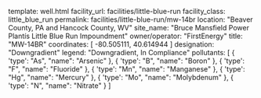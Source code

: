 template: well.html
facility_url: facilities/little-blue-run
facility_class: little_blue_run
permalink: facilities/little-blue-run/mw-14br
location: "Beaver County, PA and Hancock County, WV"
site_name: "Bruce Mansfield Power Plantís Little Blue Run Impoundment"
owner/operator: "FirstEnergy"
title: "MW-14BR"
coordinates: [
  -80.505111,
  40.614944
]
designation: "Downgradient"
legend: "Downgradient, In Compliance"
pollutants: [
  {
    'type': "As",
    "name": "Arsenic"
  },
  {
    'type': "B",
    "name": "Boron"
  },
  {
    'type': "F",
    "name": "Fluoride"
  },
  {
    'type': "Mn",
    "name": "Manganese"
  },
  {
    'type': "Hg",
    "name": "Mercury"
  },
  {
    'type': "Mo",
    "name": "Molybdenum"
  },
  {
    'type': "N",
    "name": "Nitrate"
  }
]


